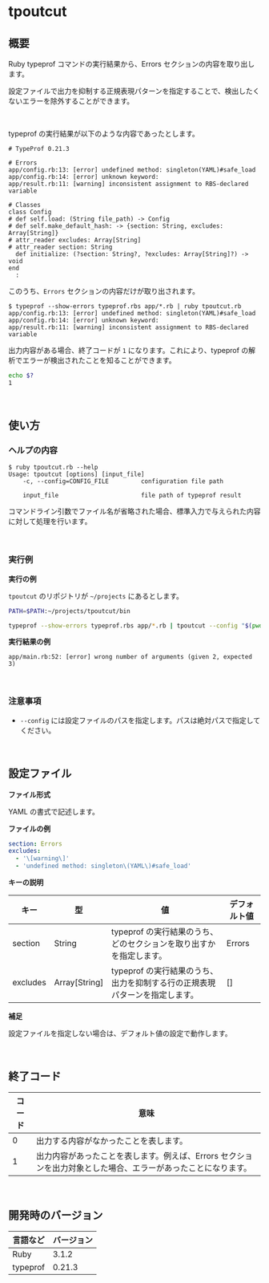 # tpoutcut

## 概要

Ruby typeprof コマンドの実行結果から、Errors セクションの内容を取り出します。

設定ファイルで出力を抑制する正規表現パターンを指定することで、検出したくないエラーを除外することができます。

<br>

typeprof の実行結果が以下のような内容であったとします。

```
# TypeProf 0.21.3

# Errors
app/config.rb:13: [error] undefined method: singleton(YAML)#safe_load
app/config.rb:14: [error] unknown keyword: 
app/result.rb:11: [warning] inconsistent assignment to RBS-declared variable

# Classes
class Config
# def self.load: (String file_path) -> Config
# def self.make_default_hash: -> {section: String, excludes: Array[String]}
# attr_reader excludes: Array[String]
# attr_reader section: String
  def initialize: (?section: String?, ?excludes: Array[String]?) -> void
end
  :
```

このうち、`Errors` セクションの内容だけが取り出されます。

```
$ typeprof --show-errors typeprof.rbs app/*.rb | ruby tpoutcut.rb
app/config.rb:13: [error] undefined method: singleton(YAML)#safe_load
app/config.rb:14: [error] unknown keyword: 
app/result.rb:11: [warning] inconsistent assignment to RBS-declared variable
```

出力内容がある場合、終了コードが `1` になります。これにより、typeprof の解析でエラーが検出されたことを知ることができます。

```sh
echo $?
1
```

<br>

## 使い方

### ヘルプの内容

```
$ ruby tpoutcut.rb --help
Usage: tpoutcut [options] [input_file]
    -c, --config=CONFIG_FILE         configuration file path

    input_file                       file path of typeprof result

```

コマンドライン引数でファイル名が省略された場合、標準入力で与えられた内容に対して処理を行います。

<br>

### 実行例

**実行の例**

`tpoutcut` のリポジトリが `~/projects` にあるとします。

```sh
PATH=$PATH:~/projects/tpoutcut/bin

typeprof --show-errors typeprof.rbs app/*.rb | tpoutcut --config "$(pwd)/tpoutcut.yaml"
```

**実行結果の例**

```
app/main.rb:52: [error] wrong number of arguments (given 2, expected 3)
```

<br>

### 注意事項

- `--config` には設定ファイルのパスを指定します。パスは絶対パスで指定してください。

<br>

## 設定ファイル

**ファイル形式**

YAML の書式で記述します。

**ファイルの例**

```yaml
section: Errors
excludes:
  - '\[warning\]'
  - 'undefined method: singleton\(YAML\)#safe_load'
```

**キーの説明**

|キー|型|値|デフォルト値|
|---|---|---|---|
|section|String|typeprof の実行結果のうち、どのセクションを取り出すかを指定します。|Errors|
|excludes|Array[String]|typeprof の実行結果のうち、出力を抑制する行の正規表現パターンを指定します。|[]|

**補足**

設定ファイルを指定しない場合は、デフォルト値の設定で動作します。

<br>

## 終了コード

|コード|意味|
|---|---|
|0|出力する内容がなかったことを表します。|
|1|出力内容があったことを表します。例えば、Errors セクションを出力対象とした場合、エラーがあったことになります。|

<br>

## 開発時のバージョン

|言語など|バージョン|
|---|---|
|Ruby|3.1.2|
|typeprof|0.21.3|
